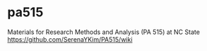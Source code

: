 # pa515
Materials for Research Methods and Analysis (PA 515) at NC State https://github.com/SerenaYKim/PA515/wiki
